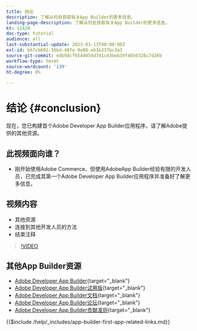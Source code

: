 ```yaml
---
title: 结论
description: 了解从何处获取有关App Builder的更多信息。
landing-page-description: 了解从何处获取有关App Builder的更多信息。
kt: 12428
doc-type: tutorial
audience: all
last-substantial-update: 2023-03-13T00:00:00Z
exl-id: bb7cb692-16bd-48fe-9e88-eb1b337bc3a3
source-git-commit: edb98cf6544954d741c43beb39f4056326c7d26b
workflow-type: tm+mt
source-wordcount: '139'
ht-degree: 0%

---
```


# 结论 {#conclusion}

现在，您已构建首个Adobe Developer App Builder应用程序，请了解Adobe提供的其他资源。

## 此视频面向谁？

* 刚开始使用Adobe Commerce、但使用AdobeApp Builder经验有限的开发人员，已完成其第一个Adobe Developer App Builder应用程序并准备好了解更多信息。

## 视频内容

* 其他资源
* 连接到其他开发人员的方法
* 结束注释

>[!VIDEO](https://video.tv.adobe.com/v/3416741?quality=12&learn=on)

## 其他App Builder资源

* [Adobe Developer App Builder](https://developer.adobe.com/app-builder/){target="_blank"}
* [Adobe Developer App Builder试用版](https://developer.adobe.com/app-builder/trial/){target="_blank"}
* [Adobe Developer App Builder文档](https://developer.adobe.com/app-builder/docs/overview/){target="_blank"}
* [Adobe Developer App Builder论坛](https://experienceleaguecommunities.adobe.com/t5/project-firefly/ct-p/project-firefly){target="_blank"}
* [Adobe Developer App Builder贡献准则](https://developer.adobe.com/app-builder/docs/guides/contribution_guides/){target="_blank"}

{{$include /help/_includes/app-builder-first-app-related-links.md}}
